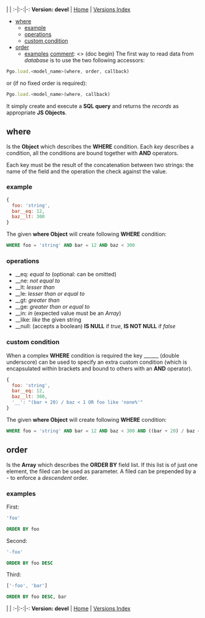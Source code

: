 
 | |
:-|:-:|-:
__Version: devel__ | [Home](Home.md) | [Versions Index](https://bitbucket.org/cicci/node-postgres-orm/src/master/doc/Index.md)

- [where](#markdown-header-where)
    - [example](#markdown-header-example)
    - [operations](#markdown-header-operations)
    - [custom condition](#markdown-header-custom-condition)
- [order](#markdown-header-order)
    - [examples](#markdown-header-examples)
[comment]: <> (doc begin)
The first way to read data from _database_ is to use the two following accessors:

```javascript
Pgo.load.<model_name>(where, order, callback)
```

or (if no fixed order is required):

```javascript
Pgo.load.<model_name>(where, callback)
```

It simply create and execute a __SQL query__ and returns the _records_ as appropriate __JS Objects__.

## where

Is the __Object__ which describes the __WHERE__ condition. Each _key_ describes a condition, all the conditions are bound together with __AND__ operators.

Each key must be the result of the concatenation between two strings: the name of the field and the operation the check against the value.

### example

```javascript
{
  foo: 'string',
  bar__eq: 12,
  baz__lt: 300
}
```

The given __where Object__ will create following __WHERE__ condition:

```SQL
WHERE foo = 'string' AND bar = 12 AND baz < 300
```

### operations

* __eq: _equal to_ (optional: can be omitted)
* __ne: _not equal to_
* __lt: _lesser than_
* __le: _lesser than or equal to_
* __gt: _greater than_
* __ge: _greater than or equal to_
* __in: _in_ (expected value must be an _Array_)
* __like: _like_ the given string
* __null: (accepts a boolean) __IS NULL__ if _true_, __IS NOT NULL__ if _false_

### custom condition

When a complex __WHERE__ condition is required the key ______ (double underscore) can be used to specify an extra custom condition (which is encapsulated within brackets and bound to others with an __AND__ operator).

```javascript
{
  foo: 'string',
  bar__eq: 12,
  baz__lt: 300,
  '__': "(bar + 20) / baz < 1 OR foo like 'none%'"
}
```

The given __where Object__ will create following __WHERE__ condition:

```SQL
WHERE foo = 'string' AND bar = 12 AND baz < 300 AND ((bar + 20) / baz < 1 OR foo like 'none%')
```

## order

Is the __Array__ which describes the __ORDER BY__ field list. If this list is of just one element, the filed can be used as parameter. A filed can be prepended by a - to enforce a _descendent_ order.

### examples

First:

```javascript
'foo'
```

```SQL
ORDER BY foo
```

Second:

```javascript
'-foo'
```

```SQL
ORDER BY foo DESC
```

Third:

```javascript
['-foo', 'bar']
```

```SQL
ORDER BY foo DESC, bar
```
[comment]: <> (doc end)

 | |
:-|:-:|-:
__Version: devel__ | [Home](Home.md) | [Versions Index](https://bitbucket.org/cicci/node-postgres-orm/src/master/doc/Index.md)

